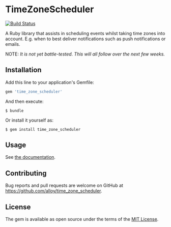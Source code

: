 # TimeZoneScheduler

[![Build Status](https://travis-ci.org/alloy/time_zone_scheduler.svg?branch=master)](https://travis-ci.org/alloy/time_zone_scheduler)

A Ruby library that assists in scheduling events whilst taking time zones into account. E.g. when to best deliver
notifications such as push notifications or emails.

NOTE: _It is not yet battle-tested. This will all follow over the next few weeks._

## Installation

Add this line to your application's Gemfile:

```ruby
gem 'time_zone_scheduler'
```

And then execute:

    $ bundle

Or install it yourself as:

    $ gem install time_zone_scheduler

## Usage

See [the documentation](http://www.rubydoc.info/gems/time_zone_scheduler).

## Contributing

Bug reports and pull requests are welcome on GitHub at https://github.com/alloy/time_zone_scheduler.

## License

The gem is available as open source under the terms of the [MIT License](http://opensource.org/licenses/MIT).

